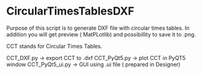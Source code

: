 # CircularTimesTablesDXF

Purpose of this script is to generate DXF file with circular times tables. 
In addition you will get preview ( MatPLotlib) and possibillity to save it to .png. 

CCT stands for Circular Times Tables. 

CCT_DXF.py -> export CCT to .dxf
CCT_PyQt5.py -> plot CCT in PyQT5 window
CCT_PyQt5_ui.py -> GUI using .ui file ( prepared in Designer)

